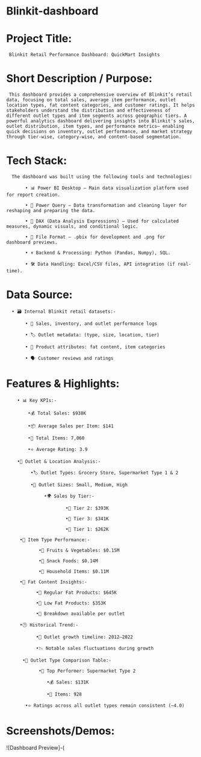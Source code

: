 # Blinkit-dashboard

#  Project Title:

     Blinkit Retail Performance Dashboard: QuickMart Insights

#  Short Description / Purpose:

     This dashboard provides a comprehensive overview of Blinkit’s retail data, focusing on total sales, average item performance, outlet location types, fat content categories, and customer ratings. It helps stakeholders understand the distribution and effectiveness of different outlet types and item segments across geographic tiers. A powerful analytics dashboard delivering insights into Blinkit's sales, outlet distribution, item types, and performance metrics— enabling quick decisions on inventory, outlet performance, and market strategy through tier-wise, category-wise, and content-based segmentation.

#  Tech Stack:

      The dashboard was built using the following tools and technologies:
      
           • 📊 Power BI Desktop – Main data visualization platform used for report creation.
           
           • 📂 Power Query – Data transformation and cleaning layer for reshaping and preparing the data.
           
           • 🧠 DAX (Data Analysis Expressions) – Used for calculated measures, dynamic visuals, and conditional logic.
                      
           • 📁 File Format – .pbix for development and .png for dashboard previews.

           • ⬆️ Backend & Processing: Python (Pandas, Numpy), SQL. 

           • 🛠️ Data Handling: Excel/CSV files, API integration (if real-time).



#  Data Source:

      • 🗃️ Internal Blinkit retail datasets:-

           • 💾 Sales, inventory, and outlet performance logs

           • 🏷️ Outlet metadata: (type, size, location, tier)

           • 🧪 Product attributes: fat content, item categories

           • 🗣️ Customer reviews and ratings

#  Features & Highlights:

        • 📊 Key KPIs:-
        
            •💰 Total Sales: $938K

            •📦 Average Sales per Item: $141

            •🧾 Total Items: 7,060

            •⭐ Average Rating: 3.9

        •🏪 Outlet & Location Analysis:-

             •🏷️ Outlet Types: Grocery Store, Supermarket Type 1 & 2

             •📐 Outlet Sizes: Small, Medium, High

                  •🌍 Sales by Tier:-

                          •🥇 Tier 2: $393K

                          •🥈 Tier 3: $341K

                          •🥉 Tier 1: $262K

         •🍱 Item Type Performance:-
         
                •🥦 Fruits & Vegetables: $0.15M

                •🍟 Snack Foods: $0.14M

                •🧼 Household Items: $0.11M

         •🥗 Fat Content Insights:-   

               •🍔 Regular Fat Products: $645K

               •🥬 Low Fat Products: $353K

               •📍 Breakdown available per outlet

         •🕒 Historical Trend:-

               •📆 Outlet growth timeline: 2012–2022

               •📉 Notable sales fluctuations during growth

          •🧾 Outlet Type Comparison Table:-
          
                •🏪 Top Performer: Supermarket Type 2

                   •💰 Sales: $131K

                   •🧾 Items: 928

           •⭐ Ratings across all outlet types remain consistent (~4.0)

#  Screenshots/Demos:
![Dashboard Preview]-(
